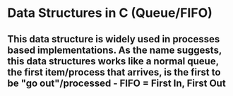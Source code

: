 # Data Structures in C (Queue/FIFO)

## This data structure is widely used in processes based implementations. As the name suggests, this data structures works like a normal queue, the first item/process that arrives, is the first to be "go out"/processed - FIFO = First In, First Out 